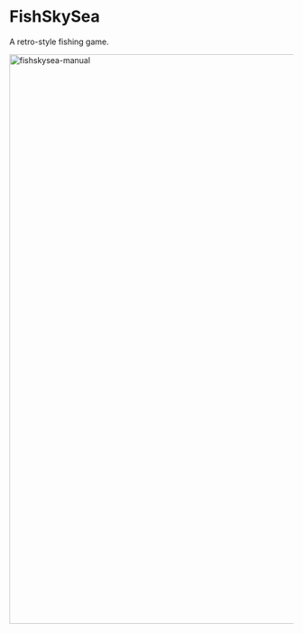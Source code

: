 FishSkySea
==========

A retro-style fishing game.

<img width="714" height="1009" alt="fishskysea-manual" src="https://github.com/user-attachments/assets/39bcdf0a-d44a-40a0-84ac-353d3c385146" />
